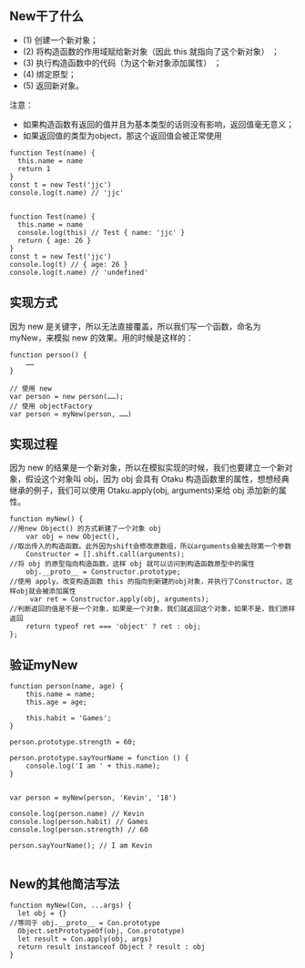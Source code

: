 ## New干了什么

- (1) 创建一个新对象；
- (2) 将构造函数的作用域赋给新对象（因此 this 就指向了这个新对象） ；
- (3) 执行构造函数中的代码（为这个新对象添加属性） ；
- (4) 绑定原型；
- (5) 返回新对象。

注意：

- 如果构造函数有返回的值并且为基本类型的话则没有影响，返回值毫无意义；
- 如果返回值的类型为object，那这个返回值会被正常使用

```tsx
function Test(name) {
  this.name = name
  return 1
}
const t = new Test('jjc')
console.log(t.name) // 'jjc'


function Test(name) {
  this.name = name
  console.log(this) // Test { name: 'jjc' }
  return { age: 26 }
}
const t = new Test('jjc')
console.log(t) // { age: 26 }
console.log(t.name) // 'undefined'

```

## 实现方式
因为 new 是关键字，所以无法直接覆盖，所以我们写一个函数，命名为 myNew，来模拟 new 的效果。用的时候是这样的：
```tsx
function person() {
    ……
}

// 使用 new
var person = new person(……);
// 使用 objectFactory
var person = myNew(person, ……)
```
## 实现过程
因为 new 的结果是一个新对象，所以在模拟实现的时候，我们也要建立一个新对象，假设这个对象叫 obj，因为 obj 会具有 Otaku 构造函数里的属性，想想经典继承的例子，我们可以使用 Otaku.apply(obj, arguments)来给 obj 添加新的属性。

```tsx
function myNew() {
//用new Object() 的方式新建了一个对象 obj
    var obj = new Object(),
//取出传入的构造函数。此外因为shift会修改原数组，所以arguments会被去除第一个参数
    Constructor = [].shift.call(arguments);
//将 obj 的原型指向构造函数，这样 obj 就可以访问到构造函数原型中的属性
    obj.__proto__ = Constructor.prototype;
//使用 apply，改变构造函数 this 的指向到新建的obj对象，并执行了Constructor，这样obj就会被添加属性
     var ret = Constructor.apply(obj, arguments);
//判断返回的值是不是一个对象，如果是一个对象，我们就返回这个对象，如果不是，我们原样返回    
    return typeof ret === 'object' ? ret : obj;
};

```

## 验证myNew

```tsx
function person(name, age) {
    this.name = name;
    this.age = age;

    this.habit = 'Games';
}

person.prototype.strength = 60;

person.prototype.sayYourName = function () {
    console.log('I am ' + this.name);
}


var person = myNew(person, 'Kevin', '18')

console.log(person.name) // Kevin
console.log(person.habit) // Games
console.log(person.strength) // 60

person.sayYourName(); // I am Kevin


```

## New的其他简洁写法

```tsx
function myNew(Con, ...args) {
  let obj = {}
//等同于 obj.__proto__ = Con.prototype
  Object.setPrototypeOf(obj, Con.prototype)
  let result = Con.apply(obj, args)
  return result instanceof Object ? result : obj
}

```

